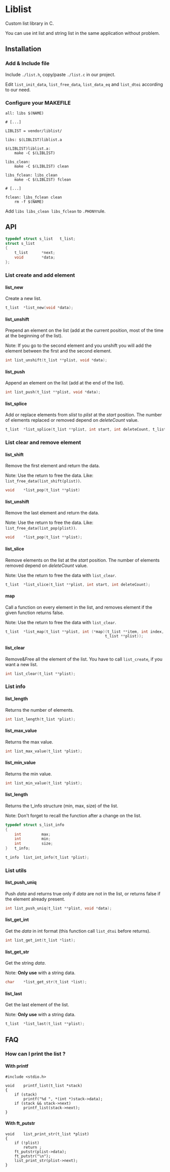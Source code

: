 # Liblist

Custom list library in C.

You can use int list and string list in the same application without problem.

## Installation

### Add & Include file

Include `./list.h`, copy/paste `./list.c` in our project.

Edit `list_init_data`, `list_free_data`, `list_data_eq` and `list_dtoi` according to our need.

### Configure your MAKEFILE

```make
all: libs $(NAME)

# [...]

LIBLIST = vendor/liblist/

libs: $(LIBLIST)liblist.a

$(LIBLIST)liblist.a:
	make -C $(LIBLIST)

libs_clean:
	make -C $(LIBLIST) clean

libs_fclean: libs_clean
	make -C $(LIBLIST) fclean

# [...]

fclean: libs_fclean clean
	rm -f $(NAME)
```

Add `libs libs_clean libs_fclean` to `.PHONY`rule.

## API

```c
typedef struct s_list	t_list;
struct s_list
{
	t_list		*next;
	void		*data;
};
```

### List create and add element

#### list_new

Create a new list.

```c
t_list	*list_new(void *data);
```

#### list_unshift

Prepend an element on the list (add at the current position, most of the time at the beginning of the list).

Note: If you go to the second element and you unshift you will add the element between the first and the second element.

```c
int	list_unshift(t_list **plist, void *data);
```

#### list_push

Append an element on the list (add at the end of the list).


```c
int	list_push(t_list **plist, void *data);
```

#### list_splice

Add or replace elements from *slist* to *plist* at the *start* position. The number of elements replaced or removed depend on *deleteCount* value.


```c
t_list	*list_splice(t_list **plist, int start, int deleteCount, t_list **slist);
```

### List clear and remove element

#### list_shift

Remove the first element and return the data.

Note: Use the return to free the data. Like: `list_free_data(list_shift(plist))`.

```c
void	*list_pop(t_list **plist)
```

#### list_unshift

Remove the last element and return the data.

Note: Use the return to free the data. Like: `list_free_data(list_pop(plist))`.

```c
void	*list_pop(t_list **plist);
```

#### list_slice

Remove elements on the list at the *start* position. The number of elements removed depend on *deleteCount* value.

Note: Use the return to free the data with `list_clear`.

```c
t_list	*list_slice(t_list **plist, int start, int deleteCount);
```

#### map

Call a function on every element in the list, and removes element if the given function returns false.

Note: Use the return to free the data with `list_clear`.

```c
t_list	*list_map(t_list **plist, int (*map)(t_list **item, int index,
											t_list **plist));
```

#### list_clear

Remove&Free all the element of the list. You have to call `list_create`, if you want a new list.

```c
int	list_clear(t_list **plist);
```

### List info

#### list_length

Returns the number of elements.

```c
int	list_length(t_list *plist);
```

#### list_max_value

Returns the max value.

```c
int	list_max_value(t_list *plist);
```

#### list_min_value

Returns the min value.

```c
int	list_min_value(t_list *plist);
```

#### list_length

Returns the t_info structure (min, max, size) of the list.

Note: Don't forget to recall the function after a change on the list.

```c
typedef struct s_list_info
{
	int			max;
	int			min;
	int			size;
}	t_info;

t_info	list_int_info(t_list *plist);
```

### List utils

#### list_push_uniq

Push *data* and returns true only if *data* are not in the list, or returns false if the element already present.

```c
int	list_push_uniq(t_list **plist, void *data);
```

#### list_get_int

Get the *data* in int format (this function call `list_dtoi` before returns).

```c
int	list_get_int(t_list *list);
```

#### list_get_str

Get the string *data*.

Note: **Only use** with a string data.

```c
char	*list_get_str(t_list *list);
```

#### list_last

Get the last element of the list.

Note: **Only use** with a string data.

```c
t_list	*list_last(t_list **plist);
```

## FAQ

### How can I print the list ?

#### With printf

```
#include <stdio.h>

void	printf_list(t_list *stack)
{
	if (stack)
		printf("%d ", *(int *)stack->data);
	if (stack && stack->next)
		printf_list(stack->next);
}
```

#### With ft_putstr

```
void	list_print_str(t_list *plist)
{
	if (!plist)
		return ;
	ft_putstr(plist->data);
	ft_putstr("\n");
	list_print_str(plist->next);
}
```
